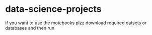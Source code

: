 # data-science-projects
if you want to use the motebooks plzz download required datsets or databases and then run
